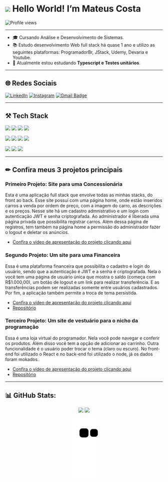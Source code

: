 <h1><img src="https://raw.githubusercontent.com/kaueMarques/kaueMarques/master/hi.gif" height="30px"> Hello World! I’m Mateus Costa </h1>

<p><img src="https://komarev.com/ghpvc/?username=CostaMateus7&color=blue" alt="Profile views" /> </p>

----

- 🎓 Cursando Análise e Desenvolvimento de Sistemas.
- 📚 Estudo desenvolvimento Web full stack há quase 1 ano e utilizo as seguintes plataformas: ProgramadorBr, JStack, Udemy, Devaria e Youtube.
- 📘 Atualmente estou estudando **Typescript e Testes unitários**. 

----
<h2/> 🌐 Redes Sociais </h2>

[![LinkedIn](https://img.shields.io/badge/LinkedIn-%230077B5.svg?style=for-the-badge&logo=linkedin&logoColor=white)](https://linkedin.com/in/mateus-costa-santos/)
[![Instagram](https://img.shields.io/badge/Instagram-%23E4405F.svg?style=for-the-badge&logo=instagram&logoColor=white)](https://instagram.com/mateussantos75)
[![Gmail Badge](https://img.shields.io/badge/mateusscosta7@gmail.com-c14438?style=for-the-badge&logo=gmail&logoColor=white)](mailto:mateusscosta7@gmail.c/om)

----

<h2> ⚒ Tech Stack</h2>
<div>
  
  <p><img src="https://img.shields.io/badge/HTML5-E34F26?style=for-the-badge&logo=html5&logoColor=white" />
  <img src="https://img.shields.io/badge/CSS3-1572B6?style=for-the-badge&logo=css3&logoColor=white" />
  <img src="https://img.shields.io/badge/JavaScript-F7DF1E?style=for-the-badge&logo=javascript&logoColor=black" />
  <img src="https://img.shields.io/badge/React-20232A?style=for-the-badge&logo=react&logoColor=61DAFB" /></p>
  <p><img src="https://img.shields.io/badge/Node.js-43853D?style=for-the-badge&logo=node.js&logoColor=white" />
  <img src="https://img.shields.io/badge/Express.js-404D59?style=for-the-badge" />
  <img src="https://img.shields.io/badge/JWT-black?style=for-the-badge&logo=JSON%20web%20tokens" />
  <img src="https://img.shields.io/badge/postgres-%23316192.svg?style=for-the-badge&logo=postgresql&logoColor=white" /></p>
  <p><img src="https://camo.githubusercontent.com/63350538fde994bc287ccd4908809301e157980e6564bf78d2c5cec22c0a5914/68747470733a2f2f696d672e736869656c64732e696f2f62616467652f446f636b65722d3243413545303f7374796c653d666f722d7468652d6261646765266c6f676f3d646f636b6572266c6f676f436f6c6f723d7768697465" />
  <img src="https://img.shields.io/badge/GIT-E44C30?style=for-the-badge&logo=git&logoColor=white" />
  <img src="https://img.shields.io/badge/Insomnia-black?style=for-the-badge&logo=insomnia&logoColor=5849BE"/></p>
</div>

----

<h2>✏ Confira meus 3 projetos principais</h2>
<h3>Primeiro Projeto: Site para uma Concessionária</h3>
<p> Esta é uma aplicação full stack que envolve todas as minhas stacks, do front ao back. Esse site possuí com uma página home, onde estão inseridos carros a venda por ordem de preço, com a imagem do carro, as descrições e os preços. Nesse site há um cadastro admnistrativo e um login com autenticação JWT e senha criptografada. Ao administrador é liberada uma página privada que possibilita registrar carros. Além dessa página de registros, tem também na página home a permissão do administrador fazer o logout e deletar os anúncios. <br/>

  - [Confira o vídeo de apresentação do projeto clicando aqui](https://drive.google.com/file/d/1WUpbcrDFcOGS5AJDujob0qLvYIYSXWp3/view?usp=sharing)
  
<h3>Segundo Projeto: Um site para uma Financeira</h3>
<p>Essa é uma plataforma financeira que possibilita o cadastro e login do usuário, sendo que a autenticação é JWT e a senha é criptografada. Nela o você tem uma página de usuário única que mostra o saldo (começa com R$1.000,00), um botão de logout e um link para realizar transferência. E as transferências podem ser realizadas somente entre usuários cadastrados. Por fim, a aplicação também permite a troca de tema persistida.</p>

  - [Confira o vídeo de apresentação do projeto clicando aqui](https://drive.google.com/file/d/1_E_BBgNXihf_tRmEXlGefn81DTKvjjyn/view?usp=sharing) <br/>
  - [Repositório](https://github.com/CostaMateus7/transferencia)
  
  <h3>Terceiro Projeto: Um site de vestuário para o nicho da programação</h3>
  <p>Essa é uma loja virtual do programador. Nela você pode navegar e conferir os produtos. Além disso você tem a opção de adicionar ao carrinho. Outra funcionalidade é o usuário poder trocar o tema (claro ou escuro). No front-end foi utilizado o React e no back-end foi utilizado o node, já os dados foram mokados.</p>
  
  - [Confira o vídeo de apresentação do projeto clicando aqui](https://drive.google.com/file/d/1RfqSzASD1LyUaGnc_i8OOhXd07lopKrD/view?usp=sharing) <br/>
  - [Repositório](https://github.com/CostaMateus7/lojadoprogramador)
  
----

<h2> 📊 GitHub Stats:</h2>
<div align="center">
  <img height="180em" src="https://github-readme-stats.vercel.app/api?username=CostaMateus7&show_icons=true&theme=github_dark&include_all_commits=true&count_private=true"/>
  <img height="180em" src="https://github-readme-stats.vercel.app/api/top-langs/?username=CostaMateus7&layout=compact&langs_count=7&theme=github_dark"/>
</div>

<div align="center">
  
   ![Snake animation](https://github.com/CostaMateus7/CostaMateus7/blob/output/github-contribution-grid-snake.svg)
  
</div>
